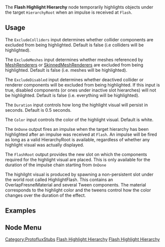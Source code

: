 <languages></languages>

The **Flash Highlight Hierarchy** node temporarily highlights objects
under the target `HierarchyRoot` when an impulse is received at `Flash`.

## Usage

The `ExcludeColliders` input determines whether collider components are
excluded from being highlighted. Default is false (i.e colliders will be
highlighted).

The `ExcludeMeshes` input determines whether meshes referenced by
[MeshRenderers](MeshRenderer_(Component) "wikilink") or
[SkinnedMeshRenderers](SkinnedMeshRenderer_(Component) "wikilink") are
excluded from being highlighted. Default is false (i.e. meshes will be
highlighted).

The `ExcludeDisabled` input determines whether deactived collider or
renderer components will be excluded from being highlighted. If this
input is true, disabled components (or ones under inactive slot
hierarches) will not be highlighted. Default is false (i.e. everything
will be highlighted).

The `Duration` input controls how long the highlight visual will persist
in seconds. Default is 0.5 seconds.

The `Color` input controls the color of the highlight visual. Default is
white.

The `OnDone` output fires an impulse when the target hierarchy has been
highlighted after an impulse was received at `Flash`. An impulse will be
fired as long as a valid </code>HierarchyRoot</code> is available,
regardless of whether any highlight visual was actually displayed.

The `FlashRoot` output provides the new slot on which the components
required for the highlight visual are placed. This is only available for
the duration of the impulse chain starting from `OnDone`

The highilght visual is produced by spawning a non-persistent slot under
the world root called HighlightFlash. This contains an
OverlapFresnelMaterial and several Tween<color> components. The material
corresponds to the highlight color and the tweens control how the color
changes over the duration of the effect.

## Examples

## Node Menu

[Category:ProtofluxStubs](Category:ProtofluxStubs "wikilink") [Flash
Highlight Hierarchy](Category:Protoflux{{#translation:}} "wikilink")
[Flash Highlight
Hierarchy](Category:Protoflux:Visualization{{#translation:}} "wikilink")